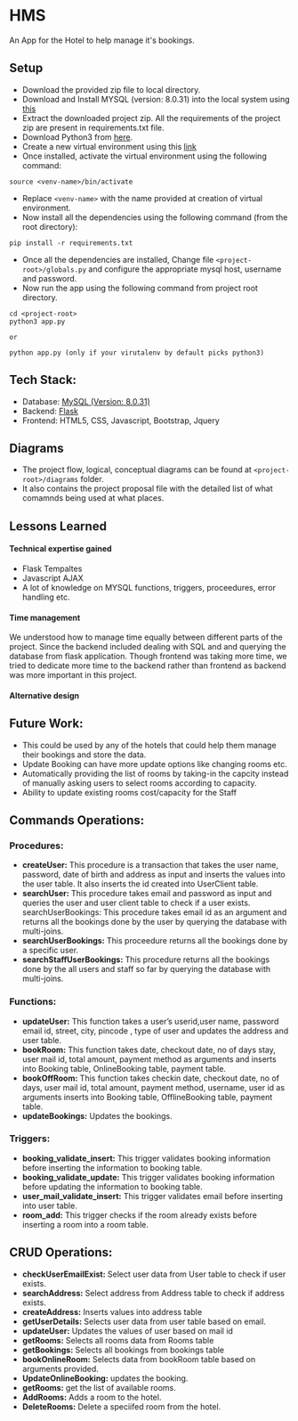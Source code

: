 # HMS

An App for the Hotel to help manage it's bookings.


## Setup

- Download the provided zip file to local directory.
- Download and Install MYSQL (version: 8.0.31) into the local system using [this][1]
- Extract the downloaded project zip. All the requirements of the project zip are present in requirements.txt file.
- Download Python3 from [here][4].
- Create a new virtual environment using this [link][2]
- Once installed, activate the virtual environment using the following command:
``` 
source <venv-name>/bin/activate
```
- Replace `<venv-name>` with the name provided at creation of virtual environment.
- Now install all the dependencies using the following command (from the root directory):
```
pip install -r requirements.txt
```
- Once all the dependencies are installed, Change file `<project-root>/globals.py` and configure the appropriate mysql host, username and password.
- Now run the app using the following command from project root directory.
```
cd <project-root>
python3 app.py

or 

python app.py (only if your virutalenv by default picks python3)
```




## Tech Stack:

- Database: [MySQL (Version: 8.0.31)][1]
- Backend: [Flask][3]
- Frontend: HTML5, CSS, Javascript, Bootstrap, Jquery


## Diagrams
- The project flow, logical, conceptual diagrams can be found at `<project-root>/diagrams` folder.
- It also contains the project proposal file with the detailed list of what comamnds being used at what places.


## Lessons Learned
#### Technical expertise gained
- Flask Tempaltes
- Javascript AJAX
- A lot of knowledge on MYSQL functions, triggers, proceedures, error handling etc.

#### Time management
We understood how to manage time equally between different parts of the project. Since the backend included dealing with SQL
and and querying the database from flask application. Though frontend was taking more time, we tried to dedicate more time to the backend rather than frontend as backend was more important in this project. 

#### Alternative design


## Future Work:
- This could be used by any of the hotels that could help them manage their bookings and store the data.
- Update Booking can have more update options like changing rooms etc.
- Automatically providing the list of rooms by taking-in the capcity instead of manually asking users to select rooms according to capacity.
- Ability to update existing rooms cost/capacity for the Staff


## Commands Operations:


### Procedures:

- **createUser:** This procedure is a transaction that takes the user name, password, date of birth and address as input and inserts the values into the user table. It also inserts the id created into UserClient table.
- **searchUser:** This procedure takes email and password as input and queries the user and user client table to check if a user exists.
searchUserBookings: This procedure takes email id as an argument and returns all the bookings done by the user by querying the database with multi-joins.
- **searchUserBookings:** This proceedure returns all the bookings done by a specific user.
- **searchStaffUserBookings:** This procedure returns all the bookings done by the all users and staff so far by querying the database with multi-joins.


### Functions:

- **updateUser:** This function takes a user’s userid,user name, password email id, street, city, pincode , type of user and updates the address and user table.
- **bookRoom:** This function takes date, checkout date, no of days stay, user mail id, total amount, payment method as arguments and inserts into Booking table, OnlineBooking table, payment table.
- **bookOffRoom:** This function takes checkin date, checkout date, no of days, user mail id, total amount, payment method, username, user id as arguments inserts into Booking table, OfflineBooking table, payment table.
- **updateBookings:** Updates the bookings.


### Triggers:

- **booking_validate_insert:** This trigger validates booking information before inserting the information to booking table. 
- **booking_validate_update:** This trigger validates booking information before updating the information to booking table. 
- **user_mail_validate_insert:** This trigger validates email before inserting into user table.
- **room_add:** This trigger checks if the room already exists before inserting a room into a room table.


## CRUD Operations:

- **checkUserEmailExist:** Select user data from User table to check if user exists.
- **searchAddress:** Select address from Address table to check if address exists.
- **createAddress:** Inserts values into address table
- **getUserDetails:** Selects user data from user table based on email.
- **updateUser:** Updates the values of user based on mail id
- **getRooms:** Selects all rooms data from Rooms table 
- **getBookings:** Selects all bookings from bookings table
- **bookOnlineRoom:** Selects data from bookRoom table based on arguments provided.
- **UpdateOnlineBooking:** updates the booking.
- **getRooms:** get the list of available rooms.
- **AddRooms:** Adds a room to the hotel.
- **DeleteRooms:** Delete a speciifed room from the hotel.





[1]: https://dev.mysql.com/downloads/mysql/
[2]: https://docs.python.org/3/library/venv.html#creating-virtual-environments
[3]: https://flask.palletsprojects.com/en/2.2.x/installation/
[4]: https://www.python.org/downloads/
